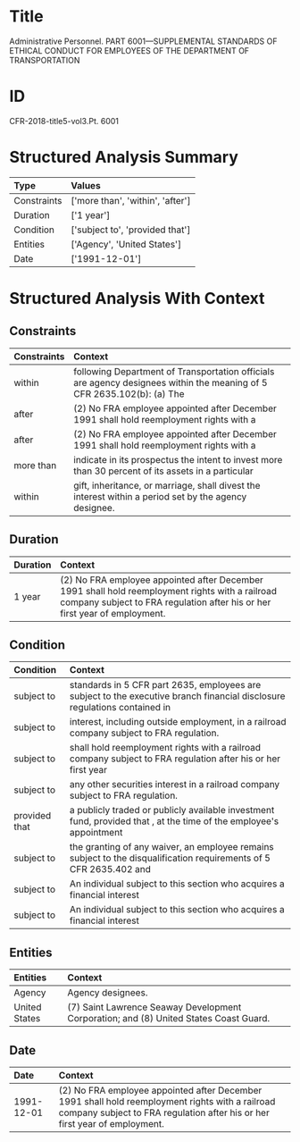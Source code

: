# Title

 Administrative Personnel. PART 6001—SUPPLEMENTAL STANDARDS OF ETHICAL CONDUCT FOR EMPLOYEES OF THE DEPARTMENT OF TRANSPORTATION


# ID

 CFR-2018-title5-vol3.Pt. 6001


# Structured Analysis Summary

| Type        | Values                           |
|:------------|:---------------------------------|
| Constraints | ['more than', 'within', 'after'] |
| Duration    | ['1 year']                       |
| Condition   | ['subject to', 'provided that']  |
| Entities    | ['Agency', 'United States']      |
| Date        | ['1991-12-01']                   |


# Structured Analysis With Context

 


## Constraints

| Constraints   | Context                                                                                                                |
|:--------------|:-----------------------------------------------------------------------------------------------------------------------|
| within        | following Department of Transportation officials are agency designees within the meaning of 5 CFR 2635.102(b): (a) The |
| after         | (2) No FRA employee appointed  after December 1991 shall hold reemployment rights with a                               |
| after         | (2) No FRA employee appointed  after December 1991 shall hold reemployment rights with a                               |
| more than     | indicate in its prospectus the intent to invest more than 30 percent of its assets in a particular                     |
| within        | gift, inheritance, or marriage, shall divest the interest within  a period set by the agency designee.                 |


## Duration

| Duration   | Context                                                                                                                                                                       |
|:-----------|:------------------------------------------------------------------------------------------------------------------------------------------------------------------------------|
| 1 year     | (2) No FRA employee appointed after December 1991 shall hold reemployment rights with a railroad company subject to FRA regulation after his or her first year of employment. |


## Condition

| Condition     | Context                                                                                                                   |
|:--------------|:--------------------------------------------------------------------------------------------------------------------------|
| subject to    | standards in 5 CFR part 2635, employees are subject to the executive branch financial disclosure regulations contained in |
| subject to    | interest, including outside employment, in a railroad company subject to  FRA regulation.                                 |
| subject to    | shall hold reemployment rights with a railroad company subject to FRA regulation after his or her first year              |
| subject to    | any other securities interest in a railroad company subject to  FRA regulation.                                           |
| provided that | a publicly traded or publicly available investment fund, provided that , at the time of the employee's appointment        |
| subject to    | the granting of any waiver, an employee remains subject to the disqualification requirements of 5 CFR 2635.402 and        |
| subject to    | An individual  subject to  this section who acquires a financial interest                                                 |
| subject to    | An individual  subject to  this section who acquires a financial interest                                                 |


## Entities

| Entities      | Context                                                                                |
|:--------------|:---------------------------------------------------------------------------------------|
| Agency        | Agency  designees.                                                                     |
| United States | (7) Saint Lawrence Seaway Development Corporation; and (8) United States  Coast Guard. |


## Date

| Date       | Context                                                                                                                                                                       |
|:-----------|:------------------------------------------------------------------------------------------------------------------------------------------------------------------------------|
| 1991-12-01 | (2) No FRA employee appointed after December 1991 shall hold reemployment rights with a railroad company subject to FRA regulation after his or her first year of employment. |


